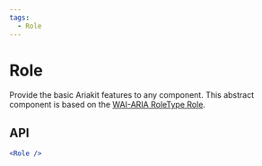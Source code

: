 ```yaml
---
tags:
  - Role
---
```


# Role

<div data-description>

Provide the basic Ariakit features to any component. This abstract component is based on the <a href="https://w3c.github.io/aria/#roletype">WAI-ARIA RoleType Role</a>.

</div>

<div data-tags></div>

## API

```jsx
<Role />
```
